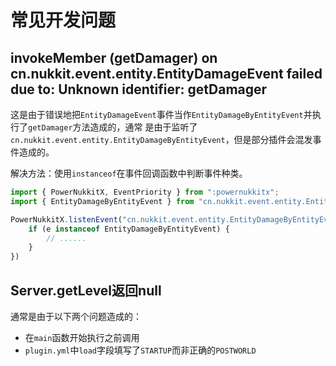 # 常见开发问题  

## invokeMember (getDamager) on cn.nukkit.event.entity.EntityDamageEvent failed due to: Unknown identifier: getDamager  

这是由于错误地把`EntityDamageEvent`事件当作`EntityDamageByEntityEvent`并执行了`getDamager`方法造成的，通常
是由于监听了`cn.nukkit.event.entity.EntityDamageByEntityEvent`，但是部分插件会混发事件造成的。  

解决方法：使用`instanceof`在事件回调函数中判断事件种类。  

```javascript
import { PowerNukkitX, EventPriority } from ":powernukkitx";
import { EntityDamageByEntityEvent } from "cn.nukkit.event.entity.EntityDamageByEntityEvent";

PowerNukkitX.listenEvent("cn.nukkit.event.entity.EntityDamageByEntityEvent", EventPriority.NORMAL, e => {
    if (e instanceof EntityDamageByEntityEvent) {
        // ......
    }
})
```

## Server.getLevel返回null  

通常是由于以下两个问题造成的：  
- 在`main`函数开始执行之前调用
- `plugin.yml`中`load`字段填写了`STARTUP`而非正确的`POSTWORLD`

